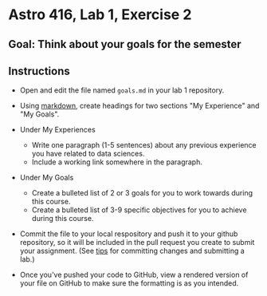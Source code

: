 # Astro 416, Lab 1, Exercise 2

## Goal: Think about your goals for the semester

## Instructions
- Open and edit the file named `goals.md` in your lab 1 repository.
- Using [markdown](https://guides.github.com/features/mastering-markdown/), create headings for two sections "My Experience" and "My Goals".
- Under My Experiences
   - Write one paragraph (1-5 sentences) about any previous experience you have related to data sciences.
   - Include a working link somewhere in the paragraph.
- Under My Goals
  - Create a bulleted list of 2 or 3 goals for you to work towards during this course.
  - Create a bulleted list of 3-9 specific objectives for you to achieve during this course.
  
- Commit the file to your local respository and push it to your github repository, so it will be included in the pull request you create to submit your assignment.  (See [tips](http://psuastro416.github.io/Spring2025/tips/labs/) for committing changes and submitting a lab.)
- Once you've pushed your code to GitHub, view a rendered version of your file on GitHub to make sure the formatting is as you intended.
